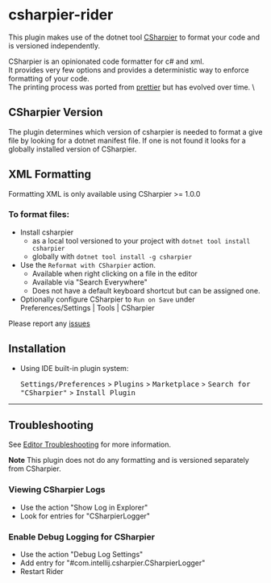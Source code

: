 # csharpier-rider

<!-- Plugin description -->

This plugin makes use of the dotnet tool [CSharpier](https://github.com/belav/csharpier) to format your code and is versioned independently.

CSharpier is an opinionated code formatter for c# and xml. \
It provides very few options and provides a deterministic way to enforce formatting of your code. \
The printing process was ported from [prettier](https://prettier.io) but has evolved over time. \

## CSharpier Version

The plugin determines which version of csharpier is needed to format a give file by looking for a dotnet manifest file. If one is not found it looks for a globally installed version of CSharpier.

## XML Formatting
Formatting XML is only available using CSharpier >= 1.0.0

### To format files:

- Install csharpier
  - as a local tool versioned to your project with `dotnet tool install csharpier`
  - globally with `dotnet tool install -g csharpier`
- Use the `Reformat with CSharpier` action.
  - Available when right clicking on a file in the editor
  - Available via "Search Everywhere"
  - Does not have a default keyboard shortcut but can be assigned one.
- Optionally configure CSharpier to `Run on Save` under Preferences/Settings | Tools | CSharpier

Please report any [issues](https://github.com/belav/csharpier/issues)

## Installation

- Using IDE built-in plugin system:

  <kbd>Settings/Preferences</kbd> > <kbd>Plugins</kbd> > <kbd>Marketplace</kbd> > <kbd>Search for "CSharpier"</kbd> >
  <kbd>Install Plugin</kbd>

---

## Troubleshooting

See [Editor Troubleshooting](https://csharpier.com/docs/EditorsTroubleshooting) for more information.

**Note** This plugin does not do any formatting and is versioned separately from CSharpier.

### Viewing CSharpier Logs

- Use the action "Show Log in Explorer"
- Look for entries for "CSharpierLogger"

### Enable Debug Logging for CSharpier

- Use the action "Debug Log Settings"
- Add entry for "#com.intellij.csharpier.CSharpierLogger"
- Restart Rider

<!-- Plugin description end -->
